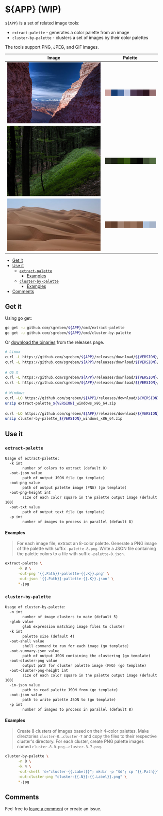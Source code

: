 # ${APP} (WIP)

`${APP}` is a set of related image tools:

- `extract-palette` - generates a color palette from an image
- `cluster-by-palette` - clusters a set of images by their color palettes

The tools support PNG, JPEG, and GIF images.

| Image                  |                               Palette  |
|------------------------|----------------------------------------|
| ![img1](docs/img1.jpg) | ![img1-palette](docs/img1-palette.png) |
| ![img2](docs/img2.jpg) | ![img2-palette](docs/img2-palette.png) |
| ![img3](docs/img3.jpg) | ![img3-palette](docs/img3-palette.png) |

<!-- TOC -->

- [Get it](#get-it)
- [Use it](#use-it)
    - [`extract-palette`](#extract-palette)
        - [Examples](#examples)
    - [`cluster-by-palette`](#cluster-by-palette)
        - [Examples](#examples-1)
- [Comments](#comments)

<!-- /TOC -->

## Get it

Using go get:

```sh
go get -u github.com/sgreben/${APP}/cmd/extract-palette
go get -u github.com/sgreben/${APP}/cmd/cluster-by-palette
```

Or [download the binaries](https://github.com/sgreben/${APP}/releases/latest) from the releases page. 

```sh
# Linux
curl -L https://github.com/sgreben/${APP}/releases/download/${VERSION}/extract-palette_${VERSION}_linux_x86_64.tar.gz | tar xz
curl -L https://github.com/sgreben/${APP}/releases/download/${VERSION}/cluster-by-palette_${VERSION}_linux_x86_64.tar.gz | tar xz

# OS X
curl -L https://github.com/sgreben/${APP}/releases/download/${VERSION}/extract-palette_${VERSION}_osx_x86_64.tar.gz | tar xz
curl -L https://github.com/sgreben/${APP}/releases/download/${VERSION}/cluster-by-palette_${VERSION}_osx_x86_64.tar.gz | tar xz

# Windows
curl -LO https://github.com/sgreben/${APP}/releases/download/${VERSION}/extract-palette_${VERSION}_windows_x86_64.zip
unzip extract-palette_${VERSION}_windows_x86_64.zip

curl -LO https://github.com/sgreben/${APP}/releases/download/${VERSION}/cluster-by-palette_${VERSION}_windows_x86_64.zip
unzip cluster-by-palette_${VERSION}_windows_x86_64.zip
```

## Use it

### `extract-palette`

```text
Usage of extract-palette:
  -k int
        number of colors to extract (default 8)
  -out-json value
        path of output JSON file (go template)
  -out-png value
        path of output palette image (PNG) (go template)
  -out-png-height int
        size of each color square in the palette output image (default 100)
  -out-txt value
        path of output text file (go template)
  -p int
        number of images to process in parallel (default 8)
```

#### Examples

> For each image file, extract an 8-color palette. Generate a PNG image of the palette with suffix `-palette-8.png`. Write a JSON file containing the palette colors to a file with suffix `-palette-8.json`.

```sh
extract-palette \
      -k 8 \
      -out-png '{{.Path}}-pallette-{{.K}}.png' \
      -out-json '{{.Path}}-pallette-{{.K}}.json' \
      *.jpg
```

### `cluster-by-palette`

```text
Usage of cluster-by-palette:
  -n int
        number of image clusters to make (default 5)
  -glob value
        glob expression matching image files to cluster
  -k int
        palette size (default 4)
  -out-shell value
        shell command to run for each image (go template)
  -out-summary-json value
        path of output JSON containing the clustering (go template)
  -out-cluster-png value
        output path for cluster palette image (PNG) (go template)
  -out-cluster-png-height int
        size of each color square in the palette output image (default 100)
  -in-json value
        path to read palette JSON from (go template)
  -out-json value
        path to write palette JSON to (go template)
  -p int
        number of images to process in parallel (default 8)
```

#### Examples


> Create 8 clusters of images based on their 4-color palettes. Make directories `cluster-0`...`cluster-7` and copy the files to their respective cluster's directory. For each cluster, create PNG palette images named `cluster-8-0.png`...`cluster-8-7.png`.

```sh 
cluster-by-palette \
      -n 8 \
      -k 4 \
      -out-shell 'd="cluster-{{.Label}}"; mkdir -p "$d"; cp "{{.Path}}" "$d"' \
      -out-cluster-png "cluster-{{.N}}-{{.Label}}.png" \
      *.jpg
``` 

## Comments

Feel free to [leave a comment](https://github.com/sgreben/${APP}/issues/1) or create an issue.